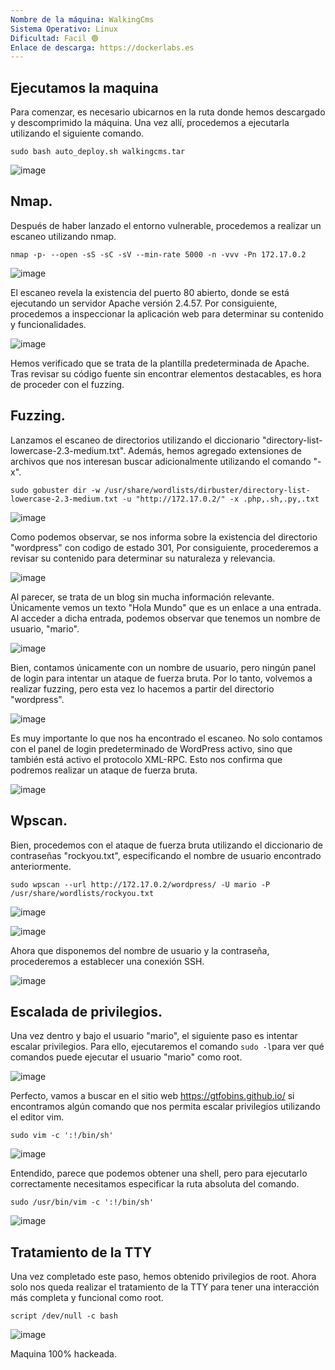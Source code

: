 ```yaml
---
Nombre de la máquina: WalkingCms
Sistema Operativo: Linux
Dificultad: Facil 🟢
Enlace de descarga: https://dockerlabs.es
---
```


## Ejecutamos la maquina

Para comenzar, es necesario ubicarnos en la ruta donde hemos descargado y descomprimido la máquina. Una vez allí, procedemos a ejecutarla utilizando el siguiente comando.

```
sudo bash auto_deploy.sh walkingcms.tar
```

![image](https://github.com/Cesmendaro/dockerlabs-vacaciones/assets/153618246/0f57257c-8dd6-4a89-acac-94073fb9fe82)


## Nmap.

Después de haber lanzado el entorno vulnerable, procedemos a realizar un escaneo utilizando nmap.

```
nmap -p- --open -sS -sC -sV --min-rate 5000 -n -vvv -Pn 172.17.0.2
```

![image](https://github.com/Cesmendaro/dockerlabs-vacaciones/assets/153618246/4590fff3-e38a-455e-9f36-5398b72d261f)


El escaneo revela la existencia del puerto 80 abierto, donde se está ejecutando un servidor Apache versión 2.4.57. Por consiguiente, procedemos a inspeccionar la aplicación web para determinar su contenido y funcionalidades.

![image](https://github.com/Cesmendaro/dockerlabs-vacaciones/assets/153618246/5edfbc09-1ed0-41ce-8472-f04bb8b9887a)


Hemos verificado que se trata de la plantilla predeterminada de Apache. Tras revisar su código fuente sin encontrar elementos destacables, es hora de proceder con el fuzzing.

## Fuzzing.

Lanzamos el escaneo de directorios utilizando el diccionario "directory-list-lowercase-2.3-medium.txt". Además, hemos agregado extensiones de archivos que nos interesan buscar adicionalmente utilizando el comando "-x".

```
sudo gobuster dir -w /usr/share/wordlists/dirbuster/directory-list-lowercase-2.3-medium.txt -u "http://172.17.0.2/" -x .php,.sh,.py,.txt
```

![image](https://github.com/Cesmendaro/dockerlabs-vacaciones/assets/153618246/7e2b2e6a-0827-40ba-9883-a95d8b825185)


Como podemos observar, se nos informa sobre la existencia del directorio "wordpress" con codigo de estado 301, Por consiguiente, procederemos a revisar su contenido para determinar su naturaleza y relevancia.

![image](https://github.com/Cesmendaro/Dockerlabs.es/assets/153618246/4c23b30c-e3c8-4b0e-9cb8-dc471e1e82a8)

Al parecer, se trata de un blog sin mucha información relevante. Únicamente vemos un texto "Hola Mundo" que es un enlace a una entrada. Al acceder a dicha entrada, podemos observar que tenemos un nombre de usuario, "mario".

![image](https://github.com/Cesmendaro/dockerlabs-vacaciones/assets/153618246/8a8f2a8c-6682-4b05-b248-af630282581b)

Bien, contamos únicamente con un nombre de usuario, pero ningún panel de login para intentar un ataque de fuerza bruta. Por lo tanto, volvemos a realizar fuzzing, pero esta vez lo hacemos a partir del directorio "wordpress".

![image](https://github.com/Cesmendaro/dockerlabs-vacaciones/assets/153618246/02fb98bf-e9ab-4aea-889b-394113649467)

Es muy importante lo que nos ha encontrado el escaneo. No solo contamos con el panel de login predeterminado de WordPress activo, sino que también está activo el protocolo XML-RPC. Esto nos confirma que podremos realizar un ataque de fuerza bruta.

![image](https://github.com/Cesmendaro/dockerlabs-vacaciones/assets/153618246/bba021cc-d93e-4508-9295-c960a05356b6)


## Wpscan.

Bien, procedemos con el ataque de fuerza bruta utilizando el diccionario de contraseñas "rockyou.txt", especificando el nombre de usuario encontrado anteriormente.

```
sudo wpscan --url http://172.17.0.2/wordpress/ -U mario -P /usr/share/wordlists/rockyou.txt
```

![image](https://github.com/Cesmendaro/dockerlabs-vacaciones/assets/153618246/456d83db-2529-4606-85b4-3a4b4b6ceb7a)

![image](https://github.com/Cesmendaro/dockerlabs-vacaciones/assets/153618246/94c4ef3c-5dc7-4ba9-8925-28bab604fa22)

Ahora que disponemos del nombre de usuario y la contraseña, procederemos a establecer una conexión SSH.


![image](https://github.com/Cesmendaro/Dockerlabs.es/assets/153618246/902181d4-5fdc-4246-8ee0-c0646d07d175)


## Escalada de privilegios.

Una vez dentro y bajo el usuario "mario", el siguiente paso es intentar escalar privilegios. Para ello, ejecutaremos el comando `sudo -l`para ver qué comandos puede ejecutar el usuario "mario" como root.


![image](https://github.com/Cesmendaro/Dockerlabs.es/assets/153618246/e5325cdb-915f-4cef-a2cd-efea05febd3f)


Perfecto, vamos a buscar en el sitio web https://gtfobins.github.io/ si encontramos algún comando que nos permita escalar privilegios utilizando el editor vim.

```
sudo vim -c ':!/bin/sh'
```

![image](https://github.com/Cesmendaro/Dockerlabs.es/assets/153618246/47631fb5-0fdc-4697-8d68-263c28b8f9e2)

Entendido, parece que podemos obtener una shell, pero para ejecutarlo correctamente necesitamos especificar la ruta absoluta del comando.

```
sudo /usr/bin/vim -c ':!/bin/sh'
```

![image](https://github.com/Cesmendaro/Dockerlabs.es/assets/153618246/79e850fd-ef92-4edc-8394-99115a1a9839)

## Tratamiento de la TTY

Una vez completado este paso, hemos obtenido privilegios de root. Ahora solo nos queda realizar el tratamiento de la TTY para tener una interacción más completa y funcional como root.

```
script /dev/null -c bash
```

![image](https://github.com/Cesmendaro/Dockerlabs.es/assets/153618246/538c7475-4c47-4486-a1ac-0390c6fb346d)

Maquina 100% hackeada.

